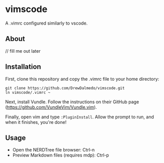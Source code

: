 # vimscode

A .vimrc configured similarly to vscode.

## About

// fill me out later

## Installation

First, clone this repository and copy the .vimrc file to your home directory:

```
git clone https://github.com/DrewDalmedo/vimscode.git
ln vimscode/.vimrc ~
```

Next, install Vundle. Follow the instructions on their GitHub page (https://github.com/VundleVim/Vundle.vim).

Finally, open vim and type `:PluginInstall`. Allow the prompt to run, and when it finishes, you're done!

## Usage

- Open the NERDTree file browser: Ctrl-n
- Preview Markdown files (requires mdp): Ctrl-p

